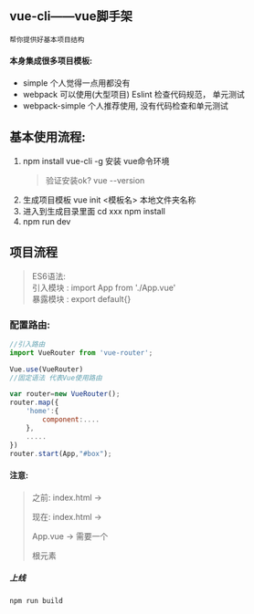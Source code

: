 ## vue-cli——vue脚手架
	帮你提供好基本项目结构
#### 本身集成很多项目模板:
- simple		个人觉得一点用都没有
- webpack	可以使用(大型项目)
		Eslint 检查代码规范，
		单元测试
- webpack-simple	个人推荐使用, 没有代码检查和单元测试
## 基本使用流程:
1. npm install vue-cli -g	安装 vue命令环境
	>验证安装ok?
		vue --version
2. 生成项目模板
	vue init <模板名> 本地文件夹名称
3. 进入到生成目录里面
	cd xxx
	npm install
4. npm run dev
## 项目流程
> ES6语法:  
引入模块 : import App from './App.vue'  
暴露模块 : export default{}
### 配置路由:
```js
//引入路由
import VueRouter from 'vue-router';

Vue.use(VueRouter)
//固定语法 代表Vue使用路由

var router=new VueRouter();
router.map({
    'home':{
        component:....
    },
    .....
})
router.start(App,"#box");
```
#### 注意:
>之前: index.html	->   <app></app>  
>
>现在: index.html	->   <div id="app"></div>  
>
>App.vue	->   需要一个 <div id="app"></div>  根元素

##### 上线
`npm run build`